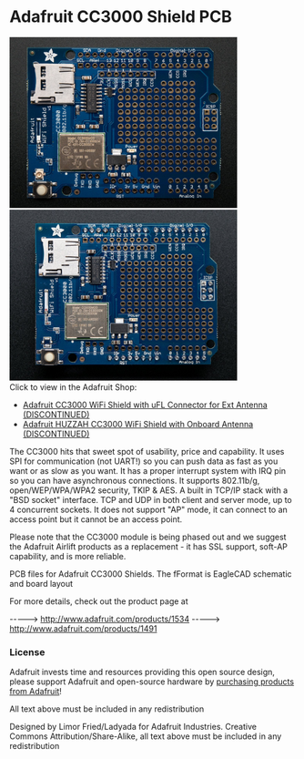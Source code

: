 # Adafruit CC3000 Shield PCB
<a href="http://www.adafruit.com/products/1534"><img src="assets/1534.jpg?raw=true" width="400px"></a>&nbsp; <a href="http://www.adafruit.com/products/1491"><img src="assets/1491.jpg?raw=true" width="400px"></a><br />
Click to view in the Adafruit Shop:
- [Adafruit CC3000 WiFi Shield with uFL Connector for Ext Antenna (DISCONTINUED)](https://www.adafruit.com/product/1534)
- [Adafruit HUZZAH CC3000 WiFi Shield with Onboard Antenna (DISCONTINUED)](https://www.adafruit.com/product/1491)

The CC3000 hits that sweet spot of usability, price and capability. It uses SPI for communication (not UART!) so you can push data as fast as you want or as slow as you want. It has a proper interrupt system with IRQ pin so you can have asynchronous connections. It supports 802.11b/g, open/WEP/WPA/WPA2 security, TKIP & AES. A built in TCP/IP stack with a "BSD socket" interface. TCP and UDP in both client and server mode, up to 4 concurrent sockets. It does not support "AP" mode, it can connect to an access point but it cannot be an access point.

Please note that the CC3000 module is being phased out and we suggest the Adafruit Airlift products as a replacement - it has SSL support, soft-AP capability, and is more reliable.

PCB files for Adafruit CC3000 Shields. The fFormat is EagleCAD schematic and board layout

For more details, check out the product page at

-----> http://www.adafruit.com/products/1534
-----> http://www.adafruit.com/products/1491

### License

Adafruit invests time and resources providing this open source design, please support Adafruit and open-source hardware by [purchasing products from Adafruit](https://www.adafruit.com)!

All text above must be included in any redistribution

Designed by Limor Fried/Ladyada for Adafruit Industries.
Creative Commons Attribution/Share-Alike, all text above must be included in any redistribution
